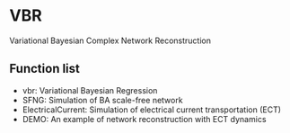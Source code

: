 # VBR
Variational Bayesian Complex Network Reconstruction

## Function list
- vbr: Variational Bayesian Regression 
- SFNG: Simulation of BA scale-free network
- ElectricalCurrent: Simulation of electrical current transportation (ECT)
- DEMO: An example of network reconstruction with ECT dynamics
